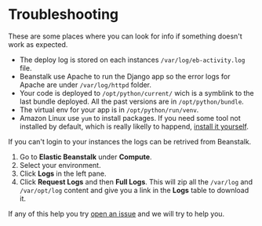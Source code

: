 # Troubleshooting

These are some places where you can look for info if something doesn't work as expected.

- The deploy log is stored on each instances `/var/log/eb-activity.log` file.
- Beanstalk use Apache to run the Django app so the error logs for Apache are under `/var/log/httpd` folder.
- Your code is deployed to `/opt/python/current/` wich is a symblink to the last bundle deployed. All the past versions are in `/opt/python/bundle`.
- The virtual env for your app is in `/opt/python/run/venv`.
- Amazon Linux use `yum` to install packages. If you need some tool not installed by default, which is really likelly to happend, [install it yourself](https://docs.aws.amazon.com/AWSEC2/latest/UserGuide/install-software.html).

If you can't login to your instances the logs can be retrived from Beanstalk.

1. Go to **Elastic Beanstalk** under **Compute**.
2. Select your environment.
3. Click **Logs** in the left pane.
4. Click **Request Logs** and then **Full Logs**. This will zip all the `/var/log` and `/var/opt/log` content and give you a link in the **Logs** table to download it.

If any of this help you try [open an issue](https://github.com/tryolabs/aws-workshop/issues/new) and we will try to help you.